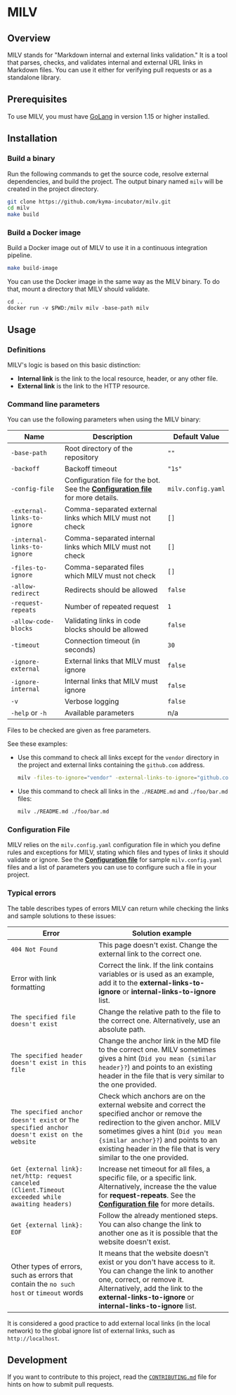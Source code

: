 # MILV

## Overview

MILV stands for "Markdown internal and external links validation." It is a tool that parses, checks, and validates internal and external URL links in Markdown files.
You can use it either for verifying pull requests or as a standalone library.

## Prerequisites

To use MILV, you must have [GoLang](https://golang.org/doc/install) in version 1.15 or higher installed.

## Installation

### Build a binary

Run the following commands to get the source code, resolve external dependencies, and build the project.
The output binary named `milv` will be created in the project directory.

```bash
git clone https://github.com/kyma-incubator/milv.git
cd milv
make build
```

### Build a Docker image

Build a Docker image out of MILV to use it in a continuous integration pipeline.

```bash
make build-image
```

You can use the Docker image in the same way as the MILV binary. To do that, mount a directory that MILV should validate.

```
cd ..
docker run -v $PWD:/milv milv -base-path milv
```

## Usage

### Definitions

MILV's logic is based on this basic distinction:
- **Internal link** is the link to the local resource, header, or any other file.
- **External link** is the link to the HTTP resource.

### Command line parameters

You can use the following parameters when using the MILV binary:

| Name                           | Description                                                 | Default Value      |
| ------------------------------ | ------------------------------------------------------------| ------------------ |
| `-base-path`                   | Root directory of the repository                            | `""`               |
| `-backoff`                     | Backoff timeout                                             | `"1s"`             |
| `-config-file`                 | Configuration file for the bot. See the [**Configuration file**](/docs/configuration-file.md) for more details.  | `milv.config.yaml` |
| `-external-links-to-ignore`    | Comma-separated external links which MILV must not check    | `[]`               |
| `-internal-links-to-ignore`    | Comma-separated internal links which MILV must not check    | `[]`               |
| `-files-to-ignore`             | Comma-separated files which MILV must not check            | `[]`               |
| `-allow-redirect`              | Redirects should be allowed                                   | `false`            |
| `-request-repeats`             | Number of repeated request                                  | `1`                |
| `-allow-code-blocks`           | Validating links in code blocks should be allowed                        | `false`            |
| `-timeout`                     | Connection timeout (in seconds)                             | `30`               |
| `-ignore-external`             | External links that MILV must ignore                                | `false`            |
| `-ignore-internal`             | Internal links that MILV must ignore                                 | `false`            |
| `-v`                           | Verbose logging                                             | `false`            |
| `-help` or `-h`                | Available parameters                                        |  n/a                |

Files to be checked are given as free parameters.

See these examples:

- Use this command to check all links except for the `vendor` directory in the project and external links containing the `github.com` address.

  ```bash
  milv -files-to-ignore="vendor" -external-links-to-ignore="github.com"
  ```

- Use this command to check all links in the `./README.md` and `./foo/bar.md` files:

  ```bash
  milv ./README.md ./foo/bar.md
  ```

### Configuration File

MILV relies on the `milv.config.yaml` configuration file in which you define rules and exceptions for MILV, stating which files and types of links it should validate or ignore. See the [**Configuration file**](/docs/configuration-file.md) for sample `milv.config.yaml` files and a list of parameters you can use to configure such a file in your project.

### Typical errors

The table describes types of errors MILV can return while checking the links and sample solutions to these issues:

| Error                                                                                              | Solution example                                                                                                                                                                                                                                                              |
| --- | --- |
| `404 Not Found`                                                                                    | This page doesn't exist. Change the external link to the correct one.                        |
| Error with link formatting                                                                    | Correct the link. If the link contains variables or is used as an example, add it to the **external-links-to-ignore** or **internal-links-to-ignore** list.  |
| `The specified file doesn't exist`                                                                 | Change the relative path to the file to the correct one. Alternatively, use an absolute path. |
| `The specified header doesn't exist in this file`                                                       | Change the anchor link in the MD file to the correct one. MILV sometimes gives a hint (`Did you mean {similar header}?`) and points to an existing header in the file that is very similar to the one provided.    |
| `The specified anchor doesn't exist` or `The specified anchor doesn't exist on the website`      | Check which anchors are on the external website and correct the specified anchor or remove the redirection to the given anchor. MILV sometimes gives a hint (`Did you mean {similar anchor}?`) and points to an existing header in the file that is very similar to the one provided. |
| `Get {external link}: net/http: request canceled (Client.Timeout exceeded while awaiting headers)` | Increase net timeout for all files, a specific file, or a specific link. Alternatively, increase the the value for **request-repeats**. See the [**Configuration file**](/docs/configuration-file.md) for more details.  |
| `Get {external link}: EOF`                                                                        | Follow the already mentioned steps. You can also change the link to another one as it is possible that the website doesn't exist. |
| Other types of errors, such as errors that contain the `no such host` or `timeout` words                | It means that the website doesn't exist or you don't have access to it. You can change the link to another one, correct, or remove it. Alternatively, add the link to the **external-links-to-ignore** or **internal-links-to-ignore** list.   |

It is considered a good practice to add external local links (in the local network) to the global ignore list of external links, such as `http://localhost`.

## Development

If you want to contribute to this project, read the [`CONTRIBUTING.md`](CONTRIBUTING.md) file for hints on how to submit pull requests.
